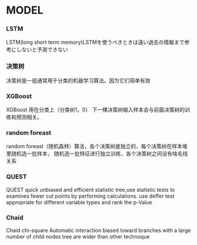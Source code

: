 # MODEL
### LSTM
LSTM(long short term memory)LSTMを使うべきときは遠い過去の情報まで参考にしないと予測できない

### 决策树
决策树是一组通常用于分类的机器学习算法。因为它们简单有效

### XGBoost
XGBoost 用在分类上（分类树1，0）
下一棵决策树输入样本会与前面决策树的训练和预测相关。

### random foreast
random foreast（随机森林）算法，各个决策树是独立的、每个决策树在样本堆里随机选一批样本，
随机选一批特征进行独立训练，各个决策树之间没有啥毛线关系

### QUEST
QUEST quick unbiased and efficient statistic tree,use statistic tests to examines
fewer cut points by performing calculations.
use deffer test appropriate for different variable types and rank the p-Value

### Chaid
Chaid chi-square Automatic interaction biased toward branches with a large number of child nodes
tree are wider than other technoque
